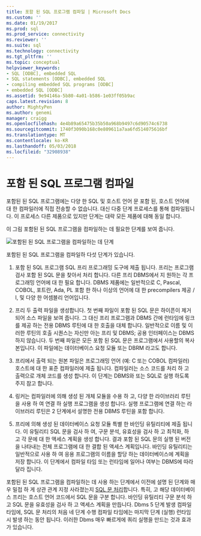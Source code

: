 ```yaml
---
title: 포함 된 SQL 프로그램 컴파일 | Microsoft Docs
ms.custom: ''
ms.date: 01/19/2017
ms.prod: sql
ms.prod_service: connectivity
ms.reviewer: ''
ms.suite: sql
ms.technology: connectivity
ms.tgt_pltfrm: ''
ms.topic: conceptual
helpviewer_keywords:
- SQL [ODBC], embedded SQL
- SQL statements [ODBC], embedded SQL
- compiling embedded SQL programs [ODBC]
- embedded SQL [ODBC]
ms.assetid: 9e94146a-5b80-4a01-b586-1e03ff05b9ac
caps.latest.revision: 8
author: MightyPen
ms.author: genemi
manager: craigg
ms.openlocfilehash: 4e4b89a65475b35b50a968b9497c6d90574c6738
ms.sourcegitcommit: 1740f3090b168c0e809611a7aa6fd514075616bf
ms.translationtype: MT
ms.contentlocale: ko-KR
ms.lasthandoff: 05/03/2018
ms.locfileid: "32908938"
---
```

# <a name="compiling-an-embedded-sql-program"></a>포함 된 SQL 프로그램 컴파일
포함된 된 SQL 프로그램에는 다양 한 SQL 및 호스트 언어 문 포함 된, 호스트 언어에 대 한 컴파일러에 직접 전송할 수 없습니다. 대신 다중 단계 프로세스를 통해 컴파일됩니다. 이 프로세스 다른 제품으로 있지만 단계는 대략 모든 제품에 대해 동일 합니다.  
  
 이 그림 포함된 된 SQL 프로그램을 컴파일하는 데 필요한 단계를 보여 줍니다.  
  
 ![포함된 된 SQL 프로그램을 컴파일하는 데 단계](../../odbc/reference/media/pr02.gif "pr02")  
  
 포함된 된 SQL 프로그램을 컴파일하 다섯 단계가 있습니다.  
  
1.  포함 된 SQL 프로그램 SQL 프리 프로그래밍 도구에 제출 됩니다. 프리는 프로그램 검사 포함 된 SQL 문을 찾아서 처리 합니다. 다른 프리 DBMS에서 지 원하는 각 프로그래밍 언어에 대 한 필요 합니다. DBMS 제품에는 일반적으로 C, Pascal, COBOL, 포트란, Ada, PL 포함 한 하나 이상의 언어에 대 한 precompilers 제공 / I, 및 다양 한 어셈블리 언어입니다.  
  
2.  프리 두 출력 파일을 생성합니다. 첫 번째 파일이 포함 된 SQL 문은 하이픈이 제거 되어 소스 파일을 보여 줍니다. 그 대신 프리 프로그램과 DBMS 간에 런타임에 링크를 제공 하는 전용 DBMS 루틴에 대 한 호출을 대체 합니다. 일반적으로 이름 및 이러한 루틴의 호출 시퀀스는 자신만 아는 프리 및 DBMS; 공용 인터페이스는 DBMS 하지 않습니다. 두 번째 파일은 모든 포함 된 SQL 문은 프로그램에서 사용할의 복사본입니다. 이 파일에는 데이터베이스 요청 모듈 또는 DBRM 라고도 합니다.  
  
3.  프리에서 출력 되는 원본 파일은 프로그래밍 언어 (예: C 또는 COBOL 컴파일러) 호스트에 대 한 표준 컴파일러에 제출 됩니다. 컴파일러는 소스 코드를 처리 하 고 출력으로 개체 코드를 생성 합니다. 이 단계는 DBMS와 또는 SQL로 실행 하도록 주지 참고 합니다.  
  
4.  링커는 컴파일러에 의해 생성 된 개체 모듈을 수용 하 고, 다양 한 라이브러리 루틴을 사용 하 여 연결 하 실행 프로그램을 생성 합니다. 실행 프로그램에 연결 하는 라이브러리 루틴은 2 단계에서 설명한 전용 DBMS 루틴을 포함 합니다.  
  
5.  프리에 의해 생성 된 데이터베이스 요청 모듈 특별 한 바인딩 유틸리티에 제출 됩니다. 이 유틸리티 SQL 문을 검사 하 여, 구문 분석, 유효성을 검사 하 고 최적화, 하 고 각 문에 대 한 액세스 계획을 생성 합니다. 결과 포함 된 SQL 문의 실행 된 버전을 나타내는 전체 프로그램에 대 한 결합 된 액세스 계획입니다. 바인딩 유틸리티는 일반적으로 사용 하 여 응용 프로그램의 이름을 할당 하는 데이터베이스에 계획을 저장 합니다. 이 단계에서 컴파일 타임 또는 런타임에 일어나 여부는 DBMS에 따라 달라 집니다.  
  
 포함된 된 SQL 프로그램을 컴파일하는 데 사용 하는 단계에서 이전에 설명 된 단계와 매우 밀접 하 게 상관 관계 지정 사라졌는지 [SQL 문 처리](../../odbc/reference/processing-a-sql-statement.md)합니다. 특히, 고 해당 데이터베이스 프리는 호스트 언어 코드에서 SQL 문을 구분 합니다. 바인딩 유틸리티 구문 분석 하 고 SQL 문을 유효성을 검사 하 고 액세스 계획을 만듭니다. Dbms 5 단계 발생 컴파일 타임에, SQL 문 처리의 처음 네 단계 수행 컴파일 타임에는 마지막 단계 (실행) 런타임 시 발생 하는 동안 됩니다. 이러한 Dbms 매우 빠르게에 쿼리 실행을 만드는 것과 효과가 있습니다.
